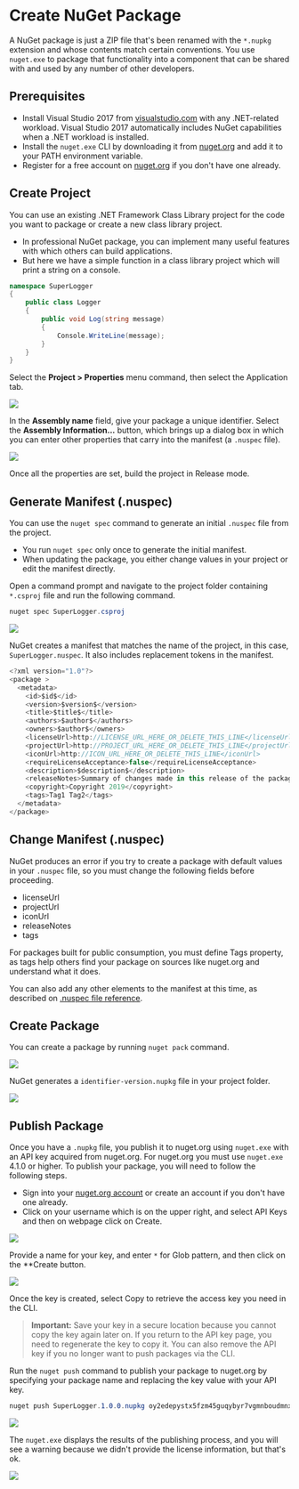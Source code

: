 # Create NuGet Package

A NuGet package is just a ZIP file that's been renamed with the `*.nupkg` extension and whose contents match certain conventions. You use `nuget.exe` to package that functionality into a component that can be shared with and used by any number of other developers. 

## Prerequisites

 - Install Visual Studio 2017 from [visualstudio.com](https://visualstudio.microsoft.com/) with any .NET-related workload. Visual Studio 2017 automatically includes NuGet capabilities when a .NET workload is installed.
 - Install the `nuget.exe` CLI by downloading it from [nuget.org](https://docs.microsoft.com/en-us/nuget/quickstart/create-and-publish-a-package-using-visual-studio-net-framework) and add it to your PATH environment variable.
 - Register for a free account on [nuget.org](https://www.nuget.org/users/account/LogOn?returnUrl=%2F) if you don't have one already.

## Create Project

You can use an existing .NET Framework Class Library project for the code you want to package or create a new class library project.

 - In professional NuGet package, you can implement many useful features with which others can build applications.
 - But here we have a simple function in a class library project which will print a string on a console.

```csharp
namespace SuperLogger
{
    public class Logger
    {
        public void Log(string message)
        {
            Console.WriteLine(message);
        }
    }
}
```

Select the **Project > Properties** menu command, then select the Application tab.

<img src="https://raw.githubusercontent.com/zzzprojects/nuget-tutorial/master/docs/images/create-nuget-package.png">

In the **Assembly name** field, give your package a unique identifier. Select the **Assembly Information...** button, which brings up a dialog box in which you can enter other properties that carry into the manifest (a `.nuspec` file).

<img src="https://raw.githubusercontent.com/zzzprojects/nuget-tutorial/master/docs/images/create-nuget-package1.png">

Once all the properties are set, build the project in Release mode.

## Generate Manifest (.nuspec)

You can use the `nuget spec` command to generate an initial `.nuspec` file from the project. 

 - You run `nuget spec` only once to generate the initial manifest. 
 - When updating the package, you either change values in your project or edit the manifest directly.

Open a command prompt and navigate to the project folder containing `*.csproj` file and run the following command.

```csharp
nuget spec SuperLogger.csproj
```

<img src="https://raw.githubusercontent.com/zzzprojects/nuget-tutorial/master/docs/images/create-nuget-package2.png">

NuGet creates a manifest that matches the name of the project, in this case, `SuperLogger.nuspec`. It also includes replacement tokens in the manifest.

```csharp
<?xml version="1.0"?>
<package >
  <metadata>
    <id>$id$</id>
    <version>$version$</version>
    <title>$title$</title>
    <authors>$author$</authors>
    <owners>$author$</owners>
    <licenseUrl>http://LICENSE_URL_HERE_OR_DELETE_THIS_LINE</licenseUrl>
    <projectUrl>http://PROJECT_URL_HERE_OR_DELETE_THIS_LINE</projectUrl>
    <iconUrl>http://ICON_URL_HERE_OR_DELETE_THIS_LINE</iconUrl>
    <requireLicenseAcceptance>false</requireLicenseAcceptance>
    <description>$description$</description>
    <releaseNotes>Summary of changes made in this release of the package.</releaseNotes>
    <copyright>Copyright 2019</copyright>
    <tags>Tag1 Tag2</tags>
  </metadata>
</package>
```

## Change Manifest (.nuspec)

NuGet produces an error if you try to create a package with default values in your `.nuspec` file, so you must change the following fields before proceeding. 

 - licenseUrl
 - projectUrl
 - iconUrl
 - releaseNotes
 - tags

For packages built for public consumption, you must define Tags property, as tags help others find your package on sources like nuget.org and understand what it does.

You can also add any other elements to the manifest at this time, as described on [.nuspec file reference](https://docs.microsoft.com/en-us/nuget/reference/nuspec).

## Create Package

You can create a package by running `nuget pack` command.

<img src="https://raw.githubusercontent.com/zzzprojects/nuget-tutorial/master/docs/images/create-nuget-package3.png">

NuGet generates a `identifier-version.nupkg` file in your project folder.

<img src="https://raw.githubusercontent.com/zzzprojects/nuget-tutorial/master/docs/images/create-nuget-package4.png">

## Publish Package

Once you have a `.nupkg` file, you publish it to nuget.org using `nuget.exe` with an API key acquired from nuget.org. For nuget.org you must use `nuget.exe` 4.1.0 or higher. To publish your package, you will need to follow the following steps.

 - Sign into your [nuget.org account](https://www.nuget.org/users/account/LogOn?returnUrl=%2F) or create an account if you don't have one already.
 - Click on your username which is on the upper right, and select API Keys and then on webpage click on Create.

<img src="https://raw.githubusercontent.com/zzzprojects/nuget-tutorial/master/docs/images/create-nuget-package5.png">

Provide a name for your key, and enter `*` for Glob pattern, and then click on the **Create button.

<img src="https://raw.githubusercontent.com/zzzprojects/nuget-tutorial/master/docs/images/create-nuget-package6.png">

Once the key is created, select Copy to retrieve the access key you need in the CLI.

> **Important:** Save your key in a secure location because you cannot copy the key again later on. If you return to the API key page, you need to regenerate the key to copy it. You can also remove the API key if you no longer want to push packages via the CLI.

Run the `nuget push` command to publish your package to nuget.org by specifying your package name and replacing the key value with your API key.

```csharp
nuget push SuperLogger.1.0.0.nupkg oy2edepystx5fzm45guqybyr7vgmnboudmnxr5e2gsy36a -Source https://api.nuget.org/v3/index.json
```

<img src="https://raw.githubusercontent.com/zzzprojects/nuget-tutorial/master/docs/images/create-nuget-package7.png">

The `nuget.exe` displays the results of the publishing process, and you will see a warning because we didn't provide the license information, but that's ok.

<img src="https://raw.githubusercontent.com/zzzprojects/nuget-tutorial/master/docs/images/create-nuget-package8.png">
